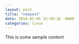 ```yaml
---
layout: post
title: "newpost"
date: 2019-01-05 22:30:28 -0800
categories: linux
---
```


This is some sample content

